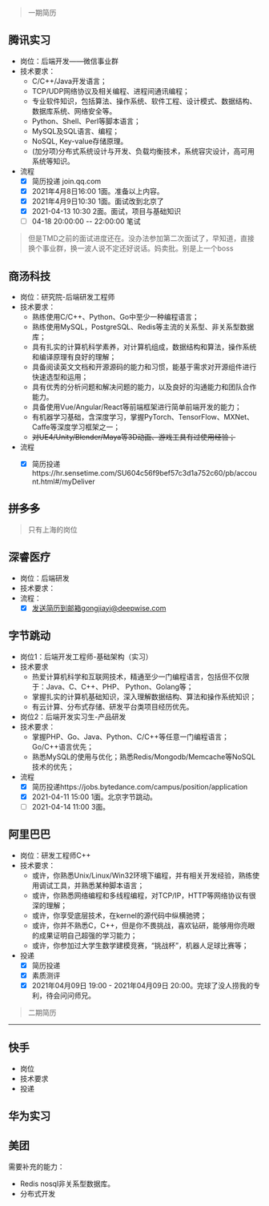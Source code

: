 
> 一期简历

## 腾讯实习

* 岗位：后端开发——微信事业群
* 技术要求：
  * C/C++/Java开发语言；
  * TCP/UDP网络协议及相关编程、进程间通讯编程；
  * 专业软件知识，包括算法、操作系统、软件工程、设计模式、数据结构、数据库系统、网络安全等。
  * Python、Shell、Perl等脚本语言；
  * MySQL及SQL语言、编程；
  * NoSQL, Key-value存储原理。
  * (加分项)分布式系统设计与开发、负载均衡技术，系统容灾设计，高可用系统等知识。
* 流程
  - [x] 简历投递 join.qq.com
  - [x] 2021年4月8日16:00 1面。准备以上内容。
  - [x] 2021年4月9日10:30 1面。面试改到北京了
  - [x] 2021-04-13 10:30 2面。面试，项目与基础知识
  - [ ] 04-18 20:00:00 -- 22:00:00 笔试
> 但是TMD之前的面试进度还在。没办法参加第二次面试了，早知道，直接换个事业群，换一波人说不定还好说话。妈卖批。别是上一个boss

## 商汤科技

* 岗位：研究院-后端研发工程师
* 技术要求：
  * 熟练使用C/C++、Python、Go中至少一种编程语言；
  * 熟练使用MySQL，PostgreSQL、Redis等主流的关系型、非关系型数据库；
  * 具有扎实的计算机科学素养，对计算机组成，数据结构和算法，操作系统和编译原理有良好的理解；
  * 具备阅读英文文档和开源源码的能力和习惯，能基于需求对开源组件进行快速选型和运用；
  * 具有优秀的分析问题和解决问题的能力，以及良好的沟通能力和团队合作能力。
  * 具备使用Vue/Angular/React等前端框架进行简单前端开发的能力；
  * 有机器学习基础，含深度学习，掌握PyTorch、TensorFlow、MXNet、Caffe等深度学习框架之一；
  * ~~对UE4/Unity/Blender/Maya等3D动画、游戏工具有过使用经验；~~
* 流程
  - [x] 简历投递https://hr.sensetime.com/SU604c56f9bef57c3d1a752c60/pb/account.html#/myDeliver


## ~~拼多多~~
> 只有上海的岗位

## 深睿医疗
* 岗位：后端研发
* 技术要求：
* 流程：
  - [x] 发送简历到邮箱gongjiayi@deepwise.com

##  字节跳动

* 岗位1：后端开发工程师-基础架构（实习）
* 技术要求
  * 热爱计算机科学和互联网技术，精通至少一门编程语言，包括但不仅限于：Java、C、C++、PHP、 Python、Golang等；
  * 掌握扎实的计算机基础知识，深入理解数据结构、算法和操作系统知识；
  * 有云计算、分布式存储、研发平台类项目经历优先。
* 岗位2：后端开发实习生-产品研发
* 技术要求：
  * 掌握PHP、Go、Java、Python、C/C++等任意一门编程语言；Go/C++语言优先；
  * 熟悉MySQL的使用与优化；熟悉Redis/Mongodb/Memcache等NoSQL技术的优先；
* 流程
  - [x] 简历投递https://jobs.bytedance.com/campus/position/application
  - [x] 2021-04-11 15:00 1面。北京字节跳动。
  - [ ] 2021-04-14 11:00 3面。

## 阿里巴巴
* 岗位：研发工程师C++
* 技术要求：
  * 或许，你熟悉Unix/Linux/Win32环境下编程，并有相关开发经验，熟练使用调试工具，并熟悉某种脚本语言；
  * 或许，你熟悉网络编程和多线程编程，对TCP/IP，HTTP等网络协议有很深的理解；
  * 或许，你享受底层技术，在kernel的源代码中纵横驰骋；
  * 或许，你并不熟悉C，C++，但是你不畏挑战，喜欢钻研，能够用你亮眼的成果证明自己超强的学习能力；
  * 或许，你参加过大学生数学建模竞赛，“挑战杯”，机器人足球比赛等；
* 投递
  -  [x] 简历投递
  -  [x] 素质测评
  -  [x] 2021年04月09日 19:00 - 2021年04月09日 20:00。完球了没人捞我的专利，待会问问师兄。

> 二期简历

-------------

## 快手

* 岗位
* 技术要求
* 投递
## 华为实习

## 美团


需要补充的能力：
* Redis nosql非关系型数据库。
* 分布式开发





